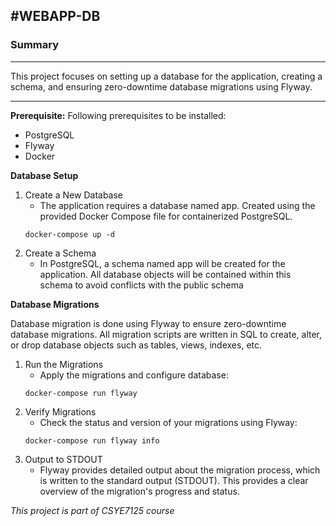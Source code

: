 
#WEBAPP-DB   
---------------------------------------------------------------------------------------------

### Summary
---------------------------------------------------------------------------------------------
This project focuses on setting up a database for the application, creating a schema, and ensuring zero-downtime database migrations using Flyway. 

-----------------------
**Prerequisite:** 
Following prerequisites to be installed:
- PostgreSQL 
- Flyway 
- Docker 

**Database Setup**

1. Create a New Database
    - The application requires a database named app. Created using the provided Docker Compose file for containerized PostgreSQL.
    ```
    docker-compose up -d
    ```
2. Create a Schema
    - In PostgreSQL, a schema named app will be created for the application. All database objects will be contained within this schema to avoid conflicts with the public schema


**Database Migrations**

Database migration is done using Flyway to ensure zero-downtime database migrations. All migration scripts are written in SQL to create, alter, or drop database objects such as tables, views, indexes, etc.
1. Run the Migrations
    - Apply the migrations and configure database:
    ```
    docker-compose run flyway
    ```
2. Verify Migrations
    - Check the status and version of your migrations using Flyway:
    ```
    docker-compose run flyway info
    ```
3. Output to STDOUT
    - Flyway provides detailed output about the migration process, which is written to the standard output     (STDOUT). This provides a clear overview of the migration's progress and status.


 
_This project is part of CSYE7125 course_


